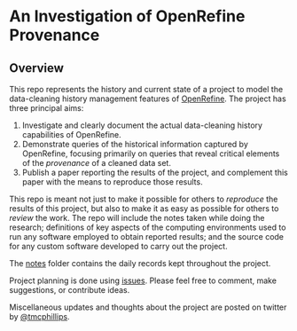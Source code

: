# An Investigation of OpenRefine Provenance

## Overview
This repo represents the history and current state of a project to model the data-cleaning history management features of [OpenRefine](http://openrefine.org).  The project has three principal aims:

1. Investigate and clearly document the actual data-cleaning history capabilities of OpenRefine.
2. Demonstrate queries of the historical information captured by OpenRefine, focusing primarily on queries that reveal critical elements of the *provenance* of a cleaned data set. 
3. Publish a paper reporting the results of the project, and complement this paper with the means to reproduce those results.

This repo is meant not just to make it possible for others to *reproduce* the results of this project, but also to make it as easy as possible for others to *review* the work.  The repo will include the notes taken while doing the research; definitions of key aspects of the computing environments used to run any software employed to obtain reported results; and the source code for any custom software developed to carry out the project.

The [notes](https://github.com/tmcphillips/openrefine-provenance/tree/master/notes) folder contains the daily records kept throughout the project.

Project planning is done using [issues](https://github.com/tmcphillips/openrefine-provenance/issues). Please feel free to comment, make suggestions, or contribute ideas.

Miscellaneous updates and thoughts about the project are posted on twitter by [@tmcphillips](https://twitter.com/tmcphillips).

